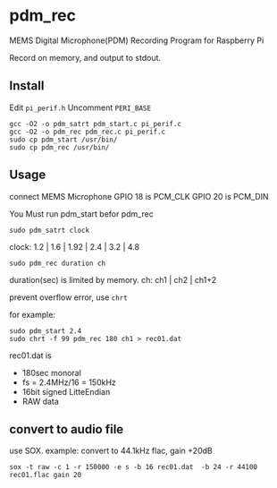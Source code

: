 # pdm_rec
MEMS  Digital Microphone(PDM) Recording Program for Raspberry Pi

Record on memory, and output to stdout.

## Install

Edit `pi_perif.h`
Uncomment `PERI_BASE`

```
gcc -O2 -o pdm_satrt pdm_start.c pi_perif.c
gcc -O2 -o pdm_rec pdm_rec.c pi_perif.c
sudo cp pdm_start /usr/bin/
sudo cp pdm_rec /usr/bin/
```

## Usage

connect MEMS Microphone
GPIO 18 is PCM\_CLK
GPIO 20 is PCM\_DIN

You Must run pdm\_start befor pdm\_rec

`sudo pdm_satrt clock`

clock: 1.2 | 1.6 | 1.92 | 2.4 | 3.2 | 4.8

`sudo pdm_rec duration ch`

duration(sec) is limited by memory.
ch: ch1 | ch2 | ch1+2

prevent overflow error, use `chrt`



for example:

```
sudo pdm_start 2.4
sudo chrt -f 99 pdm_rec 180 ch1 > rec01.dat
```

rec01.dat is

* 180sec monoral
* fs = 2.4MHz/16 = 150kHz
* 16bit signed LitteEndian
* RAW data

## convert to audio file

use SOX.
example: convert to 44.1kHz flac, gain +20dB

```
sox -t raw -c 1 -r 150000 -e s -b 16 rec01.dat  -b 24 -r 44100 rec01.flac gain 20
```


